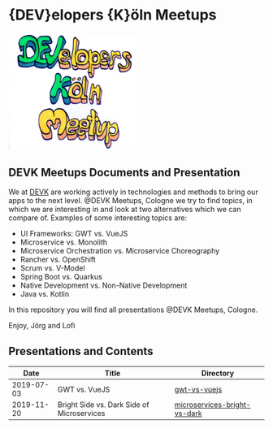 # {DEV}elopers {K}öln Meetups

<img src="https://raw.githubusercontent.com/devk-insurance/devk-meetups/master/developers-koeln-meetup.jpg" width="250">

## DEVK Meetups Documents and Presentation

We at [DEVK](https://www.devk.de) are working actively in technologies and methods to bring our apps to the next level. 
@DEVK Meetups, Cologne we try to find topics, in which we are interesting in and look at two alternatives which we can compare of. Examples of some interesting topics are:

- UI Frameworks: GWT vs. VueJS
- Microservice vs. Monolith
- Microservice Orchestration vs. Microservice Choreography
- Rancher vs. OpenShift
- Scrum vs. V-Model
- Spring Boot vs. Quarkus
- Native Development vs. Non-Native Development
- Java vs. Kotlin

In this repository you will find all presentations @DEVK Meetups, Cologne.

Enjoy,
Jörg and Lofi

## Presentations and Contents

Date | Title | Directory
-------- | -------- | --------
2019-07-03 | GWT vs. VueJS | [gwt-vs-vuejs](https://github.com/devk-insurance/devk-meetups/tree/master/gwt-vs-vuejs)
2019-11-20 | Bright Side vs. Dark Side of Microservices | [microservices-bright-vs-dark](https://github.com/devk-insurance/devk-meetups/tree/master/microservices-bright-vs-dark)
